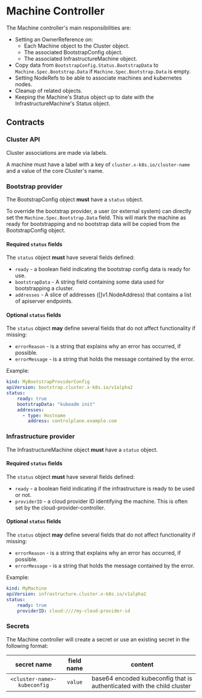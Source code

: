# Machine  Controller

The Machine controller's main responsibilities are:

* Setting an OwnerReference on:
    * Each Machine object to the Cluster object.
    * The associated BootstrapConfig object.
    * The associated InfrastructureMachine object.
* Copy data from `BootstrapConfig.Status.BootstrapData` to `Machine.Spec.Bootstrap.Data` if
`Machine.Spec.Bootstrap.Data` is empty.
* Setting NodeRefs to be able to associate machines and kubernetes nodes.
* Cleanup of related objects.
* Keeping the Machine's Status object up to date with the InfrastructureMachine's Status object.

## Contracts

### Cluster API

Cluster associations are made via labels.

A machine must have a label with a key of `cluster.x-k8s.io/cluster-name` and a value of the core Cluster's name.

### Bootstrap provider

The BootstrapConfig object **must** have a `status` object.

To override the bootstrap provider, a user (or external system) can directly set the `Machine.Spec.Bootstrap.Data`
field. This will mark the machine as ready for bootstrapping and no bootstrap data will be copied from the
BootstrapConfig object.

#### Required `status` fields

The `status` object **must** have several fields defined:

* `ready` - a boolean field indicating the bootstrap config data is ready for use.
* `bootstrapData` - A string field containing some data used for bootstrapping a cluster.
* `addresses` - A slice of addresses ([]v1.NodeAddress) that contains a list of apiserver endpoints.

#### Optional `status` fields

The `status` object **may** define several fields that do not affect functionality if missing:

* `errorReason` - is a string that explains why an error has occurred, if possible.
* `errorMessage` - is a string that holds the message contained by the error.

Example:

```yaml
kind: MyBootstrapProviderConfig
apiVersion: bootstrap.cluster.x-k8s.io/v1alpha2
status:
    ready: true
    bootstrapData: "kubeadm init"
    addresses:
      - type: Hostname
        address: controlplane.example.com
```

### Infrastructure provider

The InfrastructureMachine object **must** have a `status` object.

#### Required `status` fields

The `status` object **must** have several fields defined:

* `ready` - a boolean field indicating if the infrastructure is ready to be used or not.
* `providerID` - a cloud provider ID identifying the machine. This is often set by the cloud-provider-controller.

#### Optional `status` fields

The `status` object **may** define several fields that do not affect functionality if missing:

* `errorReason` - is a string that explains why an error has occurred, if possible.
* `errorMessage` - is a string that holds the message contained by the error.

Example:
```yaml
kind: MyMachine
apiVersion: infrastructure.cluster.x-k8s.io/v1alpha2
status:
    ready: true
    providerID: cloud:////my-cloud-provider-id
```

### Secrets

The Machine controller will create a secret or use an existing secret in the following format:

| secret name | field name | content |
|:---:|:---:|---|
|`<cluster-name>-kubeconfig`|`value`|base64 encoded kubeconfig that is authenticated with the child cluster|
